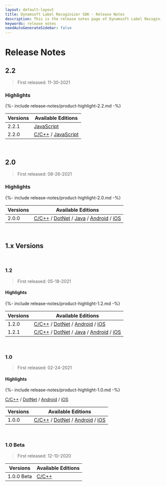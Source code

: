```yaml
---
layout: default-layout
title: Dynamsoft Label Recoginizer SDK - Release Notes
description: This is the release notes page of Dynamsoft Label Recoginizer SDK.
keywords: release notes
needAutoGenerateSidebar: false
---
```


# Release Notes

## 2.2
> First released: 11-30-2021

### Highlights

{%- include release-notes/product-highlight-2.2.md -%}

| Versions | Available Editions |
| -------- | ------------------ |
| 2.2.1 | [JavaScript](../programming/javascript/release-notes/javascript-2.md#221-02222022) |
| 2.2.0 | [C/C++](../programming/c-cplusplus/release-notes/c-cpp-2.md#20-11302021) / [JavaScript](../programming/javascript/release-notes/javascript-2.md#220-12072021) |

&nbsp;

## 2.0
> First released: 08-26-2021

### Highlights

{%- include release-notes/product-highlight-2.0.md -%}

| Versions | Available Editions |
| -------- | ------------------ |
| 2.0.0 | [C/C++](../programming/c-cplusplus/release-notes/c-cpp-2.md#20-08262021) / [DotNet](../programming/dotnet/release-notes/dotnet-2.md#20-08262021) / [Java](../programming/java/release-notes/java-2.md#20-08262021) / [Android](../programming/android/release-notes/android-2.md#20-08262021) / [iOS](../programming/objectivec-swift/release-notes/ios-2.md#20-08262021) |

&nbsp;

<div class="fold-panel-prefix"></div>

## 1.x Versions <i class="fa fa-caret-down"></i>

<div class="fold-panel-start"></div>

&nbsp;

### 1.2
> First released: 05-18-2021

#### Highlights

{%- include release-notes/product-highlight-1.2.md -%}

| Versions | Available Editions |
| -------- | ------------------ |
| 1.2.0 | [C/C++](../programming/c-cplusplus/release-notes/c-cpp-1.md#12-05182021) / [DotNet](../programming/dotnet/release-notes/dotnet-1.md#12-05182021) / [Android](../programming/android/release-notes/android-1.md#12-05182021) / [iOS](../programming/objectivec-swift/release-notes/ios-1.md#12-05182021) |
| 1.2.1 | [C/C++](../programming/c-cplusplus/release-notes/c-cpp-1.md#121-06082021) / [DotNet](../programming/dotnet/release-notes/dotnet-1.md#121-06082021) / [Java](../programming/java/release-notes/java-1.md#121-06082021) / [Android](../programming/android/release-notes/android-1.md#121-06082021) / [iOS](../programming/objectivec-swift/release-notes/ios-1.md#121-06082021) |

&nbsp;

### 1.0
> First released: 02-24-2021

#### Highlights

{%- include release-notes/product-highlight-1.0.md -%}

[C/C++](../programming/c-cplusplus/release-notes/c-cpp-1.md#10-02242021) / [DotNet](../programming/dotnet/release-notes/dotnet-1.md#10-02242021) / [Android](../programming/android/release-notes/android-1.md#10-02242021) / [iOS](../programming/objectivec-swift/release-notes/ios-1.md#10-02242021)

| Versions | Available Editions |
| -------- | ------------------ |
| 1.0.0 | [C/C++](../programming/c-cplusplus/release-notes/c-cpp-1.md#10-02242021) / [DotNet](../programming/dotnet/release-notes/dotnet-1.md#10-02242021) / [Android](../programming/android/release-notes/android-1.md#10-02242021) / [iOS](../programming/objectivec-swift/release-notes/ios-1.md#10-02242021) |

&nbsp;

### 1.0 Beta
> First released: 12-10-2020

| Versions | Available Editions |
| -------- | ------------------ |
| 1.0.0 Beta | [C/C++](../programming/c-cplusplus/release-notes/c-cpp-1.md#10-beta-12102020) |

<div class="fold-panel-end"></div>
